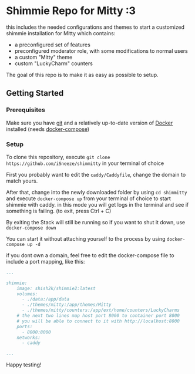 # Shimmie Repo for Mitty :3

this includes the needed configurations and themes to start a customized shimmie installation for Mitty which contains:

- a preconfigured set of features
- preconfigured moderator role, with some modifications to normal users
- a custom "Mitty" theme
- custom "LuckyCharm" counters

The goal of this repo is to make it as easy as possible to setup.

## Getting Started

### Prerequisites

Make sure you have [git](https://git-scm.com/) and a relatively up-to-date version of [Docker](https://www.docker.com/products/docker-desktop/) installed (needs [docker-compose](https://docs.docker.com/compose/install/))


### Setup
To clone this repository, execute `git clone https://github.com/iSneeze/shimmitty` in your terminal of choice

First you probably want to edit the `caddy/Caddyfile`, change the domain to match yours.

After that, change into the newly downloaded folder by using `cd shimmitty` and execute `docker-compose up` from your terminal of choice to start shimmie with caddy. in this mode you will get logs in the terminal and see if something is failing. (to exit, press Ctrl + C)

By exiting the Stack will still be running so if you want to shut it down, use `docker-compose down`

You can start it without attaching yourself to the process by using `docker-compose up -d`

if you dont own a domain, feel free to edit the docker-compose file to include a port mapping, like this:

```yaml
...

shimmie:
    image: shish2k/shimmie2:latest
    volumes:
      - ./data:/app/data
      - ./themes/mitty:/app/themes/Mitty
      - ./themes/mitty/counters:/app/ext/home/counters/LuckyCharms
    # the next two lines map host port 8000 to container port 8000
    # you will be able to connect to it with http://localhost:8000
    ports:
      - 8000:8000
    networks:
      - caddy

...
```

Happy testing!